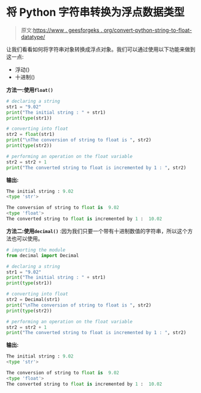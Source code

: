 # 将 Python 字符串转换为浮点数据类型

> 原文:[https://www . geesforgeks . org/convert-python-string-to-float-datatype/](https://www.geeksforgeeks.org/convert-python-string-to-float-datatype/)

让我们看看如何将字符串对象转换成浮点对象。我们可以通过使用以下功能来做到这一点:

*   浮动()
*   十进制()

**方法一:使用`float()`**

```py
# declaring a string
str1 = "9.02"
print("The initial string : " + str1)
print(type(str1)) 

# converting into float
str2 = float(str1)
print("\nThe conversion of string to float is ", str2)
print(type(str2)) 

# performing an operation on the float variable
str2 = str2 + 1
print("The converted string to float is incremented by 1 : ", str2)
```

**输出:**

```py
The initial string : 9.02
<type 'str'>

The conversion of string to float is  9.02
<type 'float'>
The converted string to float is incremented by 1 :  10.02

```

**方法二:使用`decimal()`** :因为我们只要一个带有十进制数值的字符串，所以这个方法也可以使用。

```py
# importing the module
from decimal import Decimal

# declaring a string
str1 = "9.02"
print("The initial string : " + str1)
print(type(str1)) 

# converting into float
str2 = Decimal(str1)
print("\nThe conversion of string to float is ", str2)
print(type(str2)) 

# performing an operation on the float variable
str2 = str2 + 1
print("The converted string to float is incremented by 1 : ", str2)
```

**输出:**

```py
The initial string : 9.02
<type 'str'>

The conversion of string to float is  9.02
<type 'float'>
The converted string to float is incremented by 1 :  10.02

```